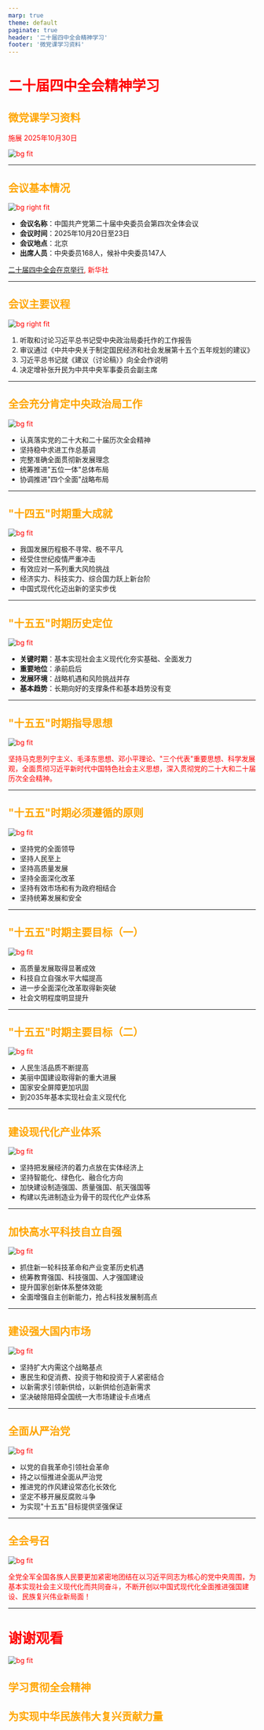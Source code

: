 ```yaml
---
marp: true
theme: default
paginate: true
header: '二十届四中全会精神学习'
footer: '微党课学习资料'
---
```


# 二十届四中全会精神学习

<style scoped>
  h1, h2, p {
    color: red;
  }
</style>

## 微党课学习资料

施展 2025年10月30日

![bg fit](images/party-study-bg-1.png)

---

## 会议基本情况

![bg right fit](images/24-4-meeting.jpg)

- **会议名称**：中国共产党第二十届中央委员会第四次全体会议
- **会议时间**：2025年10月20日至23日
- **会议地点**：北京
- **出席人员**：中央委员168人，候补中央委员147人

[二十届四中全会在京举行](https://cpc.people.com.cn/n1/2025/1024/c64094-40588485.html), 新华社

---

## 会议主要议程

![bg right fit](images/president-xi.jpg)

1. 听取和讨论习近平总书记受中央政治局委托作的工作报告
2. 审议通过《中共中央关于制定国民经济和社会发展第十五个五年规划的建议》
3. 习近平总书记就《建议（讨论稿）》向全会作说明
4. 决定增补张升民为中共中央军事委员会副主席

---

## 全会充分肯定中央政治局工作

![bg fit](images/party-study-bg-2.jpg)

- 认真落实党的二十大和二十届历次全会精神
- 坚持稳中求进工作总基调
- 完整准确全面贯彻新发展理念
- 统筹推进"五位一体"总体布局
- 协调推进"四个全面"战略布局

---

## "十四五"时期重大成就

![bg fit](images/party-study-bg-2.jpg)

- 我国发展历程极不寻常、极不平凡
- 经受住世纪疫情严重冲击
- 有效应对一系列重大风险挑战
- 经济实力、科技实力、综合国力跃上新台阶
- 中国式现代化迈出新的坚实步伐

---

## "十五五"时期历史定位

![bg fit](images/party-study-bg-2.jpg)

- **关键时期**：基本实现社会主义现代化夯实基础、全面发力
- **重要地位**：承前启后
- **发展环境**：战略机遇和风险挑战并存
- **基本趋势**：长期向好的支撑条件和基本趋势没有变

---

## "十五五"时期指导思想

![bg fit](images/party-study-bg-2.jpg)

坚持马克思列宁主义、毛泽东思想、邓小平理论、"三个代表"重要思想、科学发展观，全面贯彻习近平新时代中国特色社会主义思想，深入贯彻党的二十大和二十届历次全会精神。

---

## "十五五"时期必须遵循的原则

![bg fit](images/party-study-bg-2.jpg)

- 坚持党的全面领导
- 坚持人民至上
- 坚持高质量发展
- 坚持全面深化改革
- 坚持有效市场和有为政府相结合
- 坚持统筹发展和安全

---

## "十五五"时期主要目标（一）

![bg fit](images/party-study-bg-2.jpg)

- 高质量发展取得显著成效
- 科技自立自强水平大幅提高
- 进一步全面深化改革取得新突破
- 社会文明程度明显提升

---

## "十五五"时期主要目标（二）

![bg fit](images/party-study-bg-2.jpg)

- 人民生活品质不断提高
- 美丽中国建设取得新的重大进展
- 国家安全屏障更加巩固
- 到2035年基本实现社会主义现代化

---

## 建设现代化产业体系

![bg fit](images/party-study-bg-2.jpg)

- 坚持把发展经济的着力点放在实体经济上
- 坚持智能化、绿色化、融合化方向
- 加快建设制造强国、质量强国、航天强国等
- 构建以先进制造业为骨干的现代化产业体系

---

## 加快高水平科技自立自强

![bg fit](images/party-study-bg-2.jpg)

- 抓住新一轮科技革命和产业变革历史机遇
- 统筹教育强国、科技强国、人才强国建设
- 提升国家创新体系整体效能
- 全面增强自主创新能力，抢占科技发展制高点

---

## 建设强大国内市场

![bg fit](images/party-study-bg-2.jpg)

- 坚持扩大内需这个战略基点
- 惠民生和促消费、投资于物和投资于人紧密结合
- 以新需求引领新供给，以新供给创造新需求
- 坚决破除阻碍全国统一大市场建设卡点堵点

---

## 全面从严治党

![bg fit](images/party-study-bg-2.jpg)

- 以党的自我革命引领社会革命
- 持之以恒推进全面从严治党
- 推进党的作风建设常态化长效化
- 坚定不移开展反腐败斗争
- 为实现"十五五"目标提供坚强保证

---

## 全会号召

![bg fit](images/party-study-bg-3.jpg)

全党全军全国各族人民要更加紧密地团结在以习近平同志为核心的党中央周围，为基本实现社会主义现代化而共同奋斗，不断开创以中国式现代化全面推进强国建设、民族复兴伟业新局面！

---

# 谢谢观看

<style scoped>
  h2 {
    color: orange;
  }
</style>

![bg fit](images/party-study-bg-3.jpg)

## 学习贯彻全会精神

## 为实现中华民族伟大复兴贡献力量
